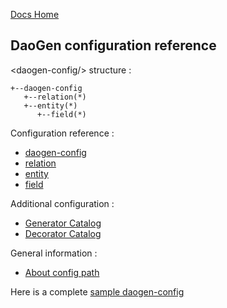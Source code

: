 [Docs Home](../../index.md)

## DaoGen configuration reference

&lt;daogen-config/&gt; structure : 

```
+--daogen-config
   +--relation(*)
   +--entity(*)
      +--field(*)
```

Configuration reference : 
* [daogen-config](tag_daogen-config.md)
* [relation](tag_daogen-config_relation.md)
* [entity](tag_daogen-config_entity.md)
* [field](tag_daogen-config_field.md)


Additional configuration :
* [Generator Catalog](file_generator-catalog.md)
* [Decorator Catalog](file_decorator-catalog.md)

General information : 
* [About config path](config_path)

Here is a complete [sample daogen-config](../../fj-daogen-base/src/test/resources/sample/fugerit-sample-daogen-config.xml)